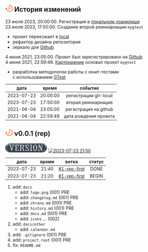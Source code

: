 [H]: ../README.md  "на главную"
[R]: icons/release.png
[V]: icons/version.png
[P]: icons/progress.png
[S]: icons/success.png
[B]: icons/bug.png

[![P]][H] **История изменений**  
--------------------------------------------------------------------------------

23 июля 2023, 20:00:00. Регистрация в [локальном хранилище][LO]  
23 июля 2023, 17:50:00. Создание второй реинкарнации `mygtest`  
   - проект переезжает в [local]  
   - рефактор дизайна репозитория  
   - зеркало для [Github]

4 июня 2021, 23:05:00. Проект был зарегистрированн на [Github]  
4 июня 2021, 22:59:48. [Картонажник] основал проект `mygtest`  
  - разработка методологии работы с юнит-тестами  
    с использованием [GTest]  

|    дата    |  время   |        событие        |  
|:----------:|:--------:|:---------------------:|  
| 2023-07-23 | 20:00:00 | регистрации git-local |  
| 2023-07-23 | 17:50:00 | вторая реинкарнация   |  
| 2021-06-04 | 23:05:00 | регистрация на github |  
| 2021-06-04 | 22:59:48 | дата рождения проекта |  

[GTest]: https://github.com/google/googletest
[Картонажник]: https://github.com/Kartonagnick
[Github]:      https://github.com/Kartonagnick/mygtest
[local]:       D:/local/mygtest/README.md
[LO]:          D:/local/mygtest/README.md


[![P]][H] **v0.0.1 (rep)**
--------------------------------------------------------------------------------
[![V]][VE001] [![2023-07-23 21:50]][VE001]  

[2023-07-23 21:50]: https://img.shields.io/static/v1?label=2024-07-23&message=21:50&color=yellowgreen
[VE001]: changelog.md#-v001-rep

|    дата    | время |     ветка      | статус |  
|:----------:|:-----:|:--------------:|:------:|  
| 2023-07-23 | 21:40 | [#1-rep-first] | DONE   |  
| 2023-07-23 | 21:20 | [#1-rep-first] | BEGIN  |  

1. add: `docs`  
   - add: `logo.png`      (001) PRE  
   - add: `changelog.md`  (001) PRE  
   - add: `chrono.md`     (001) PRE  
   - add: `history.md`    (001) PRE  
   - add: `docs.md`       (001) PRE  
   - add: `icons` ...     (002)  
2. add: `docs/other`  
   - add: `calendar.md`  
3. add: `.gitignore`      (001) PRE  
4. add: `project.root`    (001) PRE  
5. fix: `README.md`  

[#1-rep-first]: tasks/2023-07-23-0001-rep-first.md
<div/>

